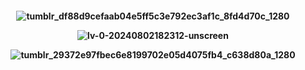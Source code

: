 <h4 align="center">   


![tumblr_df88d9cefaab04e5ff5c3e792ec3af1c_8fd4d70c_1280](https://github.com/user-attachments/assets/6c9b54f7-9605-4e76-a4a0-fa18f1639262)














![lv-0-20240802182312-unscreen](https://github.com/user-attachments/assets/79e4d99b-c0a6-403a-aaee-881cffbc9846)










![tumblr_29372e97fbec6e8199702e05d4075fb4_c638d80a_1280](https://github.com/user-attachments/assets/4bf9a96f-55d3-4e4e-9ca0-656eaac1501d)
